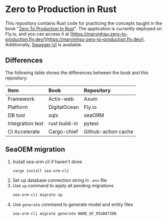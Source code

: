 # Zero to Production in Rust

This repository contains Rust code for practicing the concepts taught in the
book "[Zero To Production In Rust](https://www.zero2prod.com/index.html)". The application is currently deployed on
Fly.io, and you can access it
at [https://marvinhsu-zero-to-production.fly.dev/](https://marvinhsu-zero-to-production.fly.dev/).
Additionally, [Swagger-UI](https://marvinhsu-zero-to-production.fly.dev/swagger-ui/) is available.

## Differences

The following table shows the differences between the book and this repository:

| Item             | Book          | Repository          |
|:-----------------|:--------------|:--------------------|
| Framework        | Actix-web     | Axum                |
| Platform         | DigitalOcean  | Fly.io              |
| DB tool          | sqlx          | seaORM              |
| Integration test | rust build-in | pytest              |
| CI Accelerate    | Cargo-chief   | Github-action cache |

## SeaOEM migration  

1. Install sea-orm cli if haven't done  
    ```bash
    cargo install sea-orm-cli
    ```
2. Set up database connection string in `.env` file
3. Use `up` command to apply all pending migrations
    ```bash
    sea-orm-cli migrate up
    ```
4. Use `generate` command to generate model and entity files
    ```bash
    sea-orm-cli migrate generate NAME_OF_MIGRATION
   ```